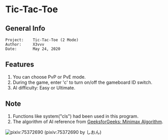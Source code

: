 # Tic-Tac-Toe

## General Info
    Project:    Tic-Tac-Toe (2 Mode)
    Author:     X3vvv
    Date:       May 24, 2020
    
    
## Features
1. You can choose PvP or PvE mode.  
2. During the game, enter 'c' to turn on/off the gameboard ID switch.  
3. AI difficulty: Easy or Ultimate.
    
## Note
1. Functions like system("cls") had been used in this program.  
2. The algorithm of AI reference from [GeeksforGeeks: Minimax Algorithm](https://www.geeksforgeeks.org/minimax-algorithm-in-game-theory-set-1-introduction/).  
  
  
  
![pixiv:75372690](https://github.com/X3vvv/Cpp/blob/master/Tic-Tac-Toe(2%20mode)/75372690_p0.png)
(pixiv:75372690 by しおん)
